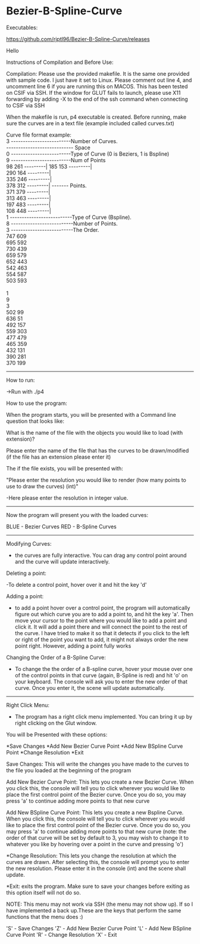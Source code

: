 # Bezier-B-Spline-Curve

Executables: 

https://github.com/rjptl96/Bezier-B-Spline-Curve/releases

Hello


Instructions of Compilation and Before Use:

Compilation:
Please use the provided makefile. It is the same one provided with sample code. I just have it set to Linux. Please comment out line 4, and uncomment line 6 if you are running this on MACOS. This has been tested on CSIF via SSH. If the window for GLUT fails to launch, please use X11 forwarding by adding -X to the end of the ssh command when connecting to CSIF via SSH


When the makefile is run, p4 executable is created.
Before running, make sure the curves are in a text file (example included called curves.txt)



Curve file format example:  
3 -------------------------Number of Curves.    
  <Space>---------------------------- Space   
0 -------------------------Type of Curve (0 is Beziers, 1 is Bspline)  
9 -------------------------Num of Points   
98 261  ---------| 
185 153 ---------|    
290 164 ---------|  
335 246 ---------|   
378 312 ---------| ------- Points.   
371 379 ---------|   
313 463 ---------|   
197 483 ---------|   
108 448 ---------|   
<Space> 
1 --------------------------Type of Curve (Bspline).   
8 --------------------------Number of Points.   
3 --------------------------The Order.   
747 609   
695 592   
730 439    
659 579    
652 443    
542 463    
554 587    
503 593    
<Space>     
1   
9   
3   
502 99   
636 51   
492 157   
559 303   
477 479   
465 359   
432 131   
390 281  
370 199   

-----------------------------------------------------------------------------------------

How to run: 

->Run with ./p4


How to use the program:

When the program starts, you will be presented with a Command line question that looks like:

What is the name of the file with the objects you would like to load (with extension)?

Please enter the name of the file that has the curves to be drawn/modified (if the file has an extension please enter it)

The if the file exists, you will be presented with:

"Please enter the resolution you would like to render (how many points to use to draw the curves) (int)"

-Here please enter the resolution in integer value. 

-----------------------------------------------------------------------------------------

Now the program will present you with the loaded curves: 

BLUE - Bezier Curves
RED  - B-Spline Curves

-----------------------------------------------------------------------------------------
Modifying Curves:

- the curves are fully interactive. You can drag any control point around and the curve will update interactively.


Deleting a point:

-To delete a control point, hover over it and hit the key 'd'


Adding a point:

- to add a point hover over a control point, the program will automatically figure out which curve you are to add a point to, and hit the key 'a'. Then move your cursor to the point where you would like to add a point and click it. It will add a point there and will connect the point to the rest of the curve. I have tried to make it so that it detects if you click to the left or right of the point you want to add, it might not always order the new point right. However, adding a point fully works


Changing the Order of a B-Spline Curve:

- To change the the order of a B-spline curve, hover your mouse over one of the control points in that curve (again, B-Spline is red) and hit 'o' on your keyboard. The console will ask you to enter the new order of that curve. Once you enter it, the scene will update automatically. 


-----------------------------------------------------------------------------------------
Right Click Menu:

- The program has a right click menu implemented. You can bring it up by right clicking on the Glut window. 

You will be Presented with these options: 

*Save Changes
*Add New Bezier Curve Point
*Add New BSpline Curve Point
*Change Resolution
*Exit


Save Changes: This will write the changes you have made to the curves to the file you loaded at the beginning of the program

Add New Bezier Curve Point: This lets you create a new Bezier Curve. When you click this, the console will tell you to click wherever you would like to place the first control point of the Bezier curve. Once you do so, you may press 'a' to continue adding more points to that new curve


Add New BSpline Curve Point: This lets you create a new Bspline Curve. When you click this, the console will tell you to click wherever you would like to place the first control point of the Bezier curve. Once you do so, you may press 'a' to continue adding more points to that new curve (note: the order of that curve will be set by default to 3, you may wish to change it to whatever you like by hovering over a point in the curve and pressing 'o')


*Change Resolution: This lets you change the resolution at which the curves are drawn. After selecting this, the console will prompt you to enter the new resolution. Please enter it in the console (int) and the scene shall update.

*Exit: exits the program. Make sure to save your changes before exiting as this option itself will not do so. 


NOTE: This menu may not work via SSH (the menu may not show up). If so I have implemented a back up.These are the keys that perform the same functions that the menu does :)

'S' - Save Changes
'Z' - Add New Bezier Curve Point
'L' - Add New BSpline Curve Point
'R' - Change Resolution
'X' - Exit




